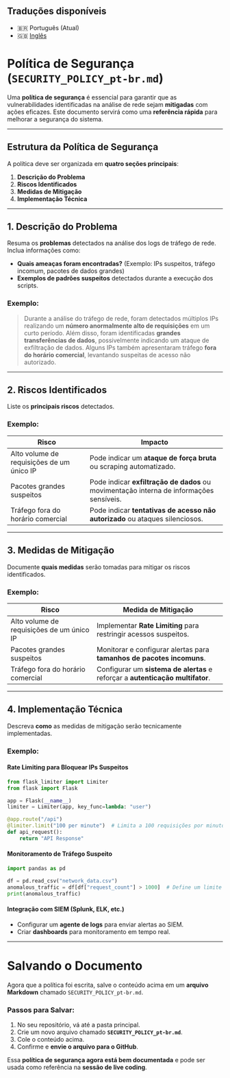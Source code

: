 
## Traduções disponíveis
- 🇧🇷 Português (Atual)
- 🇬🇧 [Inglês](SECURITY_POLICY.md)


# Política de Segurança (`SECURITY_POLICY_pt-br.md`)

Uma **política de segurança** é essencial para garantir que as vulnerabilidades identificadas na análise de rede sejam **mitigadas** com ações eficazes. Este documento servirá como uma **referência rápida** para melhorar a segurança do sistema.

---

## Estrutura da Política de Segurança

A política deve ser organizada em **quatro seções principais**:

1. **Descrição do Problema**  
2. **Riscos Identificados**  
3. **Medidas de Mitigação**  
4. **Implementação Técnica**  

---

## 1. Descrição do Problema

Resuma os **problemas** detectados na análise dos logs de tráfego de rede. Inclua informações como:
- **Quais ameaças foram encontradas?** (Exemplo: IPs suspeitos, tráfego incomum, pacotes de dados grandes)
- **Exemplos de padrões suspeitos** detectados durante a execução dos scripts.

### Exemplo:
> Durante a análise do tráfego de rede, foram detectados múltiplos IPs realizando um **número anormalmente alto de requisições** em um curto período. Além disso, foram identificadas **grandes transferências de dados**, possivelmente indicando um ataque de exfiltração de dados. Alguns IPs também apresentaram tráfego **fora do horário comercial**, levantando suspeitas de acesso não autorizado.

---

## 2. Riscos Identificados

Liste os **principais riscos** detectados.

### Exemplo:

| Risco | Impacto |
|------|------------|
| Alto volume de requisições de um único IP | Pode indicar um **ataque de força bruta** ou scraping automatizado. |
| Pacotes grandes suspeitos | Pode indicar **exfiltração de dados** ou movimentação interna de informações sensíveis. |
| Tráfego fora do horário comercial | Pode indicar **tentativas de acesso não autorizado** ou ataques silenciosos. |

---

## 3. Medidas de Mitigação

Documente **quais medidas** serão tomadas para mitigar os riscos identificados.

### Exemplo:

| Risco | Medida de Mitigação |
|------|------------|
| Alto volume de requisições de um único IP | Implementar **Rate Limiting** para restringir acessos suspeitos. |
| Pacotes grandes suspeitos | Monitorar e configurar alertas para **tamanhos de pacotes incomuns**. |
| Tráfego fora do horário comercial | Configurar um **sistema de alertas** e reforçar a **autenticação multifator**. |

---

## 4. Implementação Técnica

Descreva **como** as medidas de mitigação serão tecnicamente implementadas.

### Exemplo:

#### Rate Limiting para Bloquear IPs Suspeitos
```python
from flask_limiter import Limiter
from flask import Flask

app = Flask(__name__)
limiter = Limiter(app, key_func=lambda: "user")

@app.route("/api")
@limiter.limit("100 per minute")  # Limita a 100 requisições por minuto
def api_request():
    return "API Response"
```

#### Monitoramento de Tráfego Suspeito
```python
import pandas as pd

df = pd.read_csv("network_data.csv")
anomalous_traffic = df[df["request_count"] > 1000]  # Define um limite de requisições
print(anomalous_traffic)
```

#### Integração com SIEM (Splunk, ELK, etc.)
- Configurar um **agente de logs** para enviar alertas ao SIEM.
- Criar **dashboards** para monitoramento em tempo real.

---

# Salvando o Documento

Agora que a política foi escrita, salve o conteúdo acima em um **arquivo Markdown** chamado `SECURITY_POLICY_pt-br.md`.

### Passos para Salvar:
1. No seu repositório, vá até a pasta principal.
2. Crie um novo arquivo chamado **`SECURITY_POLICY_pt-br.md`**.
3. Cole o conteúdo acima.
4. Confirme e **envie o arquivo para o GitHub**.

Essa **política de segurança agora está bem documentada** e pode ser usada como referência na **sessão de live coding**.